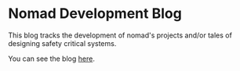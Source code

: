 # Nomad Development Blog

This blog tracks the development of nomad's projects and/or tales of designing safety critical systems.

You can see the blog [here](https://nomadmotors.github.io/blog).